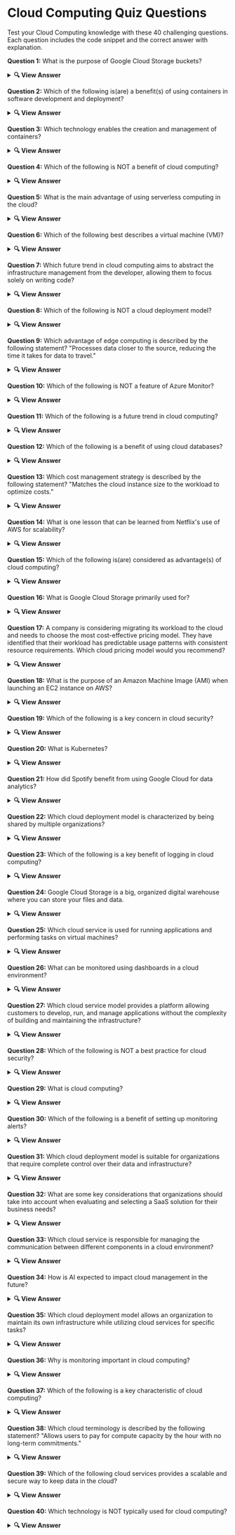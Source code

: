 # Cloud Computing Quiz Questions

Test your Cloud Computing knowledge with these 40 challenging questions. Each question includes the code snippet and the correct answer with explanation.

**Question 1:** What is the purpose of Google Cloud Storage buckets?

<details> <summary><b>🔍 View Answer</b></summary>
✅ Answer: <p align="center">✔️ HaTo store data as objects</p>

</details>

**Question 2:** Which of the following is(are) a benefit(s) of using containers in software development and deployment?

<details> <summary><b>🔍 View Answer</b></summary>
✅ Answer: <p align="center">✔️ Better Resource utilization<br>
✔️ Application scalability<br>
✔️ Increased development speed</p>

</details>

**Question 3:** Which technology enables the creation and management of containers?

<details> <summary><b>🔍 View Answer</b></summary>
✅ Answer: <p align="center">✔️ Docker</p>

</details>

**Question 4:** Which of the following is NOT a benefit of cloud computing?

<details> <summary><b>🔍 View Answer</b></summary>
✅ Answer: <p align="center">✔️ No need for Internet<p>
</details>

**Question 5:** What is the main advantage of using serverless computing in the cloud?

<details> <summary><b>🔍 View Answer</b></summary>
✅ Answer: <p align="center">✔️ Improved scalability</p>

</details>

**Question 6:** Which of the following best describes a virtual machine (VM)?

<details> <summary><b>🔍 View Answer</b></summary>
✅ Answer: <p align="center">✔️ An emulation of a computer system that runs applications like a physical machine</p>

</details>

**Question 7:** Which future trend in cloud computing aims to abstract the infrastructure management from the developer, allowing them to focus solely on writing code?

<details> <summary><b>🔍 View Answer</b></summary>
✅ Answer: <p align="center">✔️ Serverless Computing</p>

</details>

**Question 8:** Which of the following is NOT a cloud deployment model?

<details> <summary><b>🔍 View Answer</b></summary>
✅ Answer: <p align="center">✔️ Local Cloud</p>
</details>


**Question 9:** Which advantage of edge computing is described by the following statement? "Processes data closer to the source, reducing the time it takes for data to travel."

<details> <summary><b>🔍 View Answer</b></summary>
✅ Answer: <p align="center">✔️ Reduces latency</p>

</details>


**Question 10:** Which of the following is NOT a feature of Azure Monitor?

<details> <summary><b>🔍 View Answer</b></summary>
✅ Answer: <p align="center">✔️ Cost management</p>

</details>

**Question 11:** Which of the following is a future trend in cloud computing?

<details> <summary><b>🔍 View Answer</b></summary>
✅ Answer: <p align="center">✔️ Increased reliance on artificial intelligence<br>
✔️ Increased adoption of serverless computing<br>
✔️ Increased usage of edge computing</p>

</details>


**Question 12:** Which of the following is a benefit of using cloud databases?

<details> <summary><b>🔍 View Answer</b></summary>
✅ Answer: <p align="center">✔️ No maintenance required</p>

</details>

**Question 13:** Which cost management strategy is described by the following statement? "Matches the cloud instance size to the workload to optimize costs."

<details> <summary><b>🔍 View Answer</b></summary>
✅ Answer: <p align="center">✔️ Rightsizing</p>

</details>

**Question 14:** What is one lesson that can be learned from Netflix's use of AWS for scalability?

<details> <summary><b>🔍 View Answer</b></summary>
✅ Answer: <p align="center">✔️ The impact of scalability on customer satisfaction.</p>

</details>

**Question 15:** Which of the following is(are) considered as advantage(s) of cloud computing?

<details> <summary><b>🔍 View Answer</b></summary>
✅ Answer: <p align="center">✔️ Cost Savings<br>
✔️ Scalability<br>
✔️ Accessibility</p>

</details>

**Question 16:** What is Google Cloud Storage primarily used for?

<details> <summary><b>🔍 View Answer</b></summary>
✅ Answer: <p align="center">✔️ Storing and accessing data</p>

</details>

**Question 17:** A company is considering migrating its workload to the cloud and needs to choose the most cost-effective pricing model. They have identified that their workload has predictable usage patterns with consistent resource requirements. Which cloud pricing model would you recommend?

<details> <summary><b>🔍 View Answer</b></summary>
✅ Answer: <p align="center">✔️ Reserved Instances</p>

</details>

**Question 18:** What is the purpose of an Amazon Machine Image (AMI) when launching an EC2 instance on AWS?

<details> <summary><b>🔍 View Answer</b></summary>
✅ Answer: <p align="center">✔️ It contains the software configuration needed to launch the EC2 instance.</p>

</details>

**Question 19:** Which of the following is a key concern in cloud security?

<details> <summary><b>🔍 View Answer</b></summary>
✅ Answer: <p align="center">✔️ User authentication and access control<p>
</details>

**Question 20:** What is Kubernetes?

<details> <summary><b>🔍 View Answer</b></summary>
✅ Answer: <p align="center">✔️ deployment, scaling, and management of containerized applications</p>

</details>

**Question 21:** How did Spotify benefit from using Google Cloud for data analytics?

<details> <summary><b>🔍 View Answer</b></summary>
✅ Answer: <p align="center">✔️ All of the above</p>

</details>

**Question 22:** Which cloud deployment model is characterized by being shared by multiple organizations?

<details> <summary><b>🔍 View Answer</b></summary>
✅ Answer: <p align="center">✔️ Public Cloud</p>

</details>

**Question 23:** Which of the following is a key benefit of logging in cloud computing?

<details> <summary><b>🔍 View Answer</b></summary>
✅ Answer: <p align="center">✔️ Improved troubleshooting and debugging</p>
</details>


**Question 24:** Google Cloud Storage is a big, organized digital warehouse where you can store your files and data.

<details> <summary><b>🔍 View Answer</b></summary>
✅ Answer: <p align="center">✔️ true</p>

</details>


**Question 25:** Which cloud service is used for running applications and performing tasks on virtual machines?

<details> <summary><b>🔍 View Answer</b></summary>
✅ Answer: <p align="center">✔️ Compute</p>

</details>

**Question 26:** What can be monitored using dashboards in a cloud environment?

<details> <summary><b>🔍 View Answer</b></summary>
✅ Answer: <p align="center">✔️ System performance<br>
✔️ Network traffic</p>

</details>


**Question 27:** Which cloud service model provides a platform allowing customers to develop, run, and manage applications without the complexity of building and maintaining the infrastructure?

<details> <summary><b>🔍 View Answer</b></summary>
✅ Answer: <p align="center">✔️ PaaS</p>

</details>

**Question 28:** Which of the following is NOT a best practice for cloud security?

<details> <summary><b>🔍 View Answer</b></summary>
✅ Answer: <p align="center">✔️ Sharing account credentials with team members</p>

</details>


**Question 29:** What is cloud computing?

<details> <summary><b>🔍 View Answer</b></summary>
✅ Answer: <p align="center">✔️ A technology that allows users to access and use resources over the internet</p>

</details>

**Question 30:** Which of the following is a benefit of setting up monitoring alerts?

<details> <summary><b>🔍 View Answer</b></summary>
✅ Answer: <p align="center">✔️ Timely detection and response to issues</p>

</details>

**Question 31:** Which cloud deployment model is suitable for organizations that require complete control over their data and infrastructure?

<details> <summary><b>🔍 View Answer</b></summary>
✅ Answer: <p align="center">✔️ Private Cloud</p>

</details>

**Question 32:** What are some key considerations that organizations should take into account when evaluating and selecting a SaaS solution for their business needs?

<details> <summary><b>🔍 View Answer</b></summary>
✅ Answer: <p align="center">✔️ Integration with existing systems<br>
✔️ Data security and compliance<br>
✔️ Scalability and performance<br></p>

</details>

**Question 33:** Which cloud service is responsible for managing the communication between different components in a cloud environment?

<details> <summary><b>🔍 View Answer</b></summary>
✅ Answer: <p align="center">✔️ Networking</p>
</details>


**Question 34:** How is AI expected to impact cloud management in the future?

<details> <summary><b>🔍 View Answer</b></summary>
✅ Answer: <p align="center">✔️ By enabling predictive analytics and automation</p>

</details>


**Question 35:** Which cloud deployment model allows an organization to maintain its own infrastructure while utilizing cloud services for specific tasks?

<details> <summary><b>🔍 View Answer</b></summary>
✅ Answer: <p align="center">✔️ Hybrid Cloud</p>

</details>

**Question 36:** Why is monitoring important in cloud computing?

<details> <summary><b>🔍 View Answer</b></summary>
✅ Answer: <p align="center">✔️ To improve the availability and performance of applications</p>

</details>


**Question 37:** Which of the following is a key characteristic of cloud computing?

<details> <summary><b>🔍 View Answer</b></summary>
✅ Answer: <p align="center">✔️ Pay-per-use model</p>

</details>

**Question 38:** Which cloud terminology is described by the following statement? "Allows users to pay for compute capacity by the hour with no long-term commitments."

<details> <summary><b>🔍 View Answer</b></summary>
✅ Answer: <p align="center">✔️ On-Demand Instances</p>

</details>


**Question 39:** Which of the following cloud services provides a scalable and secure way to keep data in the cloud?

<details> <summary><b>🔍 View Answer</b></summary>
✅ Answer: <p align="center">✔️ Storage</p>

</details>

**Question 40:** Which technology is NOT typically used for cloud computing?

<details> <summary><b>🔍 View Answer</b></summary>
✅ Answer: <p align="center">✔️ Java programming language</p>

</details>